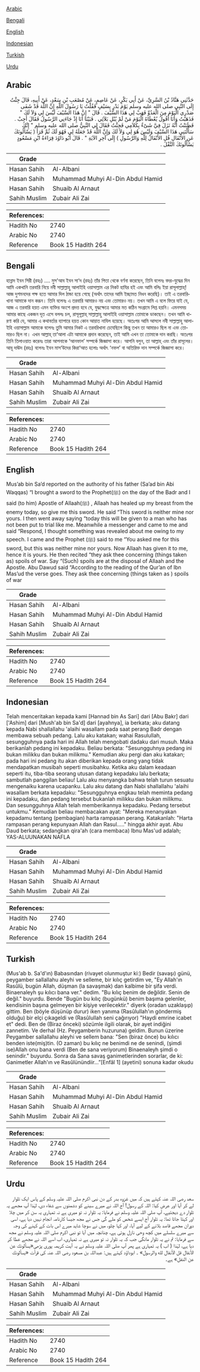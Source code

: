 [Arabic](#arabic)

[Bengali](#bengali)

[English](#english)

[Indonesian](#indonesian)

[Turkish](#turkish)

[Urdu](#urdu)

## Arabic


<div dir="rtl" lang="ar" style={{fontSize:'larger',backgroundColor:'#f8f9fa',padding:20}}>
حَدَّثَنِي هَنَّادُ بْنُ السَّرِيِّ، عَنْ أَبِي بَكْرٍ، عَنْ عَاصِمٍ، عَنْ مُصْعَبِ بْنِ سَعْدٍ، عَنْ أَبِيهِ، قَالَ جِئْتُ إِلَى النَّبِي صلى الله عليه وسلم يَوْمَ بَدْرٍ بِسَيْفٍ فَقُلْتُ يَا رَسُولَ اللَّهِ إِنَّ اللَّهَ قَدْ شَفَى صَدْرِي الْيَوْمَ مِنَ الْعَدُوِّ فَهَبْ لِي هَذَا السَّيْفَ ‏.‏ قَالَ ‏"‏ إِنَّ هَذَا السَّيْفَ لَيْسَ لِي وَلاَ لَكَ ‏"‏ فَذَهَبْتُ وَأَنَا أَقُولُ يُعْطَاهُ الْيَوْمَ مَنْ لَمْ يُبْلِ بَلاَئِي ‏.‏ فَبَيْنَا أَنَا إِذْ جَاءَنِي الرَّسُولُ فَقَالَ أَجِبْ ‏.‏ فَظَنَنْتُ أَنَّهُ نَزَلَ فِيَّ شَىْءٌ بِكَلاَمِي فَجِئْتُ فَقَالَ لِي النَّبِيُّ صلى الله عليه وسلم ‏"‏ إِنَّكَ سَأَلْتَنِي هَذَا السَّيْفَ وَلَيْسَ هُوَ لِي وَلاَ لَكَ وَإِنَّ اللَّهَ قَدْ جَعَلَهُ لِي فَهُوَ لَكَ ثُمَّ قَرَأَ ‏(‏ يَسْأَلُونَكَ عَنِ الأَنْفَالِ قُلِ الأَنْفَالُ لِلَّهِ وَالرَّسُولِ ‏)‏ إِلَى آخِرِ الآيَةِ ‏"‏ ‏.‏ قَالَ أَبُو دَاوُدَ قِرَاءَةُ ابْنِ مَسْعُودٍ يَسْأَلُونَكَ النَّفْلَ ‏.‏
</div>
<div style={{backgroundColor:'#f8f9fa',padding:20, marginBottom: 10}}><table> <thead> <tr> <th>Grade</th> <th></th> </tr> </thead> <tbody> <tr><td>Hasan Sahih</td><td>Al-Albani</td></tr><tr><td>Hasan Sahih</td><td>Muhammad Muhyi Al-Din Abdul Hamid</td></tr><tr><td>Hasan Sahih</td><td>Shuaib Al Arnaut</td></tr><tr><td>Sahih Muslim</td><td>Zubair Ali Zai</td></tr></tbody></table><table> <thead> <tr> <th>References:</th> <th></th> </tr> </thead> <tbody><tr><td>Hadith No</td><td>2740</td></tr><tr><td>Arabic No</td><td>2740</td></tr><tr><td>Reference</td><td>Book 15 Hadith 264</td></tr></tbody></table></div>

## Bengali


<div dir="ltr" lang="bn" style={{fontSize:'larger',backgroundColor:'#f8f9fa',padding:20}}>
হান্নাদ ইবন সিরী (রহঃ) .... মুস'আব ইবন সা‘দ (রহঃ) তাঁর পিতা থেকে বর্ণনা করেছেন, তিনি বলেনঃ বদর-যুদ্ধের দিন আমি একখানি তরবারি নিয়ে নবী সাল্লাল্লাহু আলাইহি ওয়াসাল্লাম এর নিকট হাযির হই এবং আমি বলিঃ ইয়া রাসূলাল্লাহ্! আজ দুশমনদের পক্ষ হতে আমার দিল ঠান্ডা হয়ে গেছে (অর্থাৎ তাদের আমি ইচ্ছামত নিধন করেছি)। তাই এ তরবারিখানা আমাকে দান করূন। তিনি বলেনঃ এ তরবারি আমারও নয় এবং তোমারও নয়। তখন আমি এ বলে ফিরে যাই যে, আজ এ তরবারি হয়ত এমন ব্যক্তির অংশে প্রদত্ত হবে যে, যুদ্ধক্ষেত্রে আমার মত কঠিন সংগ্রামে লিপ্ত হয়নি। এমনসময় আমার কাছে একজন দূত এসে বললঃ চল, রাসূলূল্লাহ্ সাল্লাল্লাহু আলাইহি ওয়াসাল্লাম তোমাকে ডাকছেন। তখন আমি ধারণা করি যে, আমার এ কথাবর্তার ব্যাপারে হয়ত কোন আয়াত নাযিল হয়েছে। অতঃপর আমি আসলে নবী সাল্লাল্লাহু আলাইহি ওয়াসাল্লাম আমাকে বলেনঃ তুমি আমার নিকট এ তরবরিখানা চেযেছিলে কিন্তু তখন তা আমারও ছিল না এবং তোমারও ছিল না। এখন আল্লাহ্ তা‘আলা এটা আমাকে প্রদান করেছেন, তাই আমি এখন তা তোমাকে দান করছি। অতঃপর তিনি তিলাওয়াত করেনঃ তারা আপনাকে ‘আনফাল’ সম্পর্কে জিজ্ঞাসা করে। আপনি বলুন, তা আল্লাহ্ এবং তাঁর রাসূলের। আবূ দাঊদ (রহঃ) বলেনঃ ইবন মাস‘উদের কিরা‘আত হলোঃ অর্থাৎ ‘নফল’ বা অতিরিক্ত দান সম্পর্কে জিজ্ঞাসা করে।
</div>
<div style={{backgroundColor:'#f8f9fa',padding:20, marginBottom: 10}}><table> <thead> <tr> <th>Grade</th> <th></th> </tr> </thead> <tbody> <tr><td>Hasan Sahih</td><td>Al-Albani</td></tr><tr><td>Hasan Sahih</td><td>Muhammad Muhyi Al-Din Abdul Hamid</td></tr><tr><td>Hasan Sahih</td><td>Shuaib Al Arnaut</td></tr><tr><td>Sahih Muslim</td><td>Zubair Ali Zai</td></tr></tbody></table><table> <thead> <tr> <th>References:</th> <th></th> </tr> </thead> <tbody><tr><td>Hadith No</td><td>2740</td></tr><tr><td>Arabic No</td><td>2740</td></tr><tr><td>Reference</td><td>Book 15 Hadith 264</td></tr></tbody></table></div>

## English


<div dir="ltr" lang="en" style={{fontSize:'larger',backgroundColor:'#f8f9fa',padding:20}}>
Mus’ab bin Sa’d reported on the authority of his father (Sa’ad bin Abi Waqqas) “I brought a sword to the Prophet(ﷺ) on the day of the Badr and I said (to him) Apostle of Allaah(ﷺ) , Allaah has healed up my breast from the enemy today, so give me this sword. He said “This sword is neither mine nor yours. I then went away saying “today this will be given to a man who has not been put to trial like me. Meanwhile a messenger and came to me and said “Respond, I thought something was revealed about me owing to my speech. I came and the Prophet (ﷺ) said to me “You asked me for this sword, but this was neither mine nor yours. Now Allaah has given it to me, hence it is yours. He then recited “they ask thee concerning (things taken as) spoils of war. Say “(Such) spoils are at the disposal of Allaah and the Apostle. Abu Dawud said “According to the reading of the Qur’an of Ibn Mas’ud the verse goes. They ask thee concerning (things taken as ) spoils of war
</div>
<div style={{backgroundColor:'#f8f9fa',padding:20, marginBottom: 10}}><table> <thead> <tr> <th>Grade</th> <th></th> </tr> </thead> <tbody> <tr><td>Hasan Sahih</td><td>Al-Albani</td></tr><tr><td>Hasan Sahih</td><td>Muhammad Muhyi Al-Din Abdul Hamid</td></tr><tr><td>Hasan Sahih</td><td>Shuaib Al Arnaut</td></tr><tr><td>Sahih Muslim</td><td>Zubair Ali Zai</td></tr></tbody></table><table> <thead> <tr> <th>References:</th> <th></th> </tr> </thead> <tbody><tr><td>Hadith No</td><td>2740</td></tr><tr><td>Arabic No</td><td>2740</td></tr><tr><td>Reference</td><td>Book 15 Hadith 264</td></tr></tbody></table></div>

## Indonesian


<div dir="ltr" lang="id" style={{fontSize:'larger',backgroundColor:'#f8f9fa',padding:20}}>
Telah menceritakan kepada kami [Hannad bin As Sari] dari [Abu Bakr] dari ['Ashim] dari [Mush'ab bin Sa'd] dari [ayahnya], ia berkata; aku datang kepada Nabi shallallahu 'alaihi wasallam pada saat perang Badr dengan membawa sebuah pedang. Lalu aku katakan; wahai Rasulullah, sesungguhnya pada hari ini Allah telah mengobati dadaku dari musuh. Maka berikanlah pedang ini kepadaku. Beliau berkata: "Sesungguhnya pedang ini bukan milikku dan bukan milikmu." Kemudian aku pergi dan aku katakan; pada hari ini pedang itu akan diberikan kepada orang yang tidak mendapatkan musibah seperti musibahku. Ketika aku dalam keadaan seperti itu, tiba-tiba seorang utusan datang kepadaku lalu berkata; sambutlah panggilan beliau! Lalu aku menyangka bahwa telah turun sesuatu mengenaiku karena ucapanku. Lalu aku datang dan Nabi shallallahu 'alaihi wasallam berkata kepadaku: "Sesungguhnya engkau telah meminta pedang ini kepadaku, dan pedang tersebut bukanlah milikku dan bukan milikmu. Dan sesungguhnya Allah telah memberikannya kepadaku. Pedang tersebut untukmu." Kemudian beliau membacakan ayat: "Mereka menanyakan kepadamu tentang (pembagian) harta rampasan perang. Katakanlah: "Harta rampasan perang kepunyaan Allah dan Rasul….." hingga akhir ayat. Abu Daud berkata; sedangkan qira'ah (cara membaca) Ibnu Mas'ud adalah; YAS-ALUUNAKAN NAFLA
</div>
<div style={{backgroundColor:'#f8f9fa',padding:20, marginBottom: 10}}><table> <thead> <tr> <th>Grade</th> <th></th> </tr> </thead> <tbody> <tr><td>Hasan Sahih</td><td>Al-Albani</td></tr><tr><td>Hasan Sahih</td><td>Muhammad Muhyi Al-Din Abdul Hamid</td></tr><tr><td>Hasan Sahih</td><td>Shuaib Al Arnaut</td></tr><tr><td>Sahih Muslim</td><td>Zubair Ali Zai</td></tr></tbody></table><table> <thead> <tr> <th>References:</th> <th></th> </tr> </thead> <tbody><tr><td>Hadith No</td><td>2740</td></tr><tr><td>Arabic No</td><td>2740</td></tr><tr><td>Reference</td><td>Book 15 Hadith 264</td></tr></tbody></table></div>

## Turkish


<div dir="ltr" lang="tr" style={{fontSize:'larger',backgroundColor:'#f8f9fa',padding:20}}>
(Mus'ab b. Sa'd'ın) Babasından (rivayet olunmuştur ki:) Bedir (savaşı) günü, peygamber sallallahu aleyhi ve selleme, bir kılıç getirdim ve, "Ey Allah'ın Rasûlü, bugün Allah, düşman (la savaşmak) dan kalbime bir şifa verdi. Binaenaleyh şu kılıcı bana ver." dedim. "Bu kılıç benim de değildir. Senin de değil." buyurdu. Bende "Bugün bu kılıç (bugünkü) benim başıma gelenler, kendisinin başına gelmeyen bir kişiye verilecektir." diyerk (oradan uzaklaşıp) gittim. Ben (böyle düşünüp durur) iken yanıma (Rasûlullah'ın göndermiş olduğu) bir elçi çıkageldi ve (Rasûlullah seni çağırıyor) "Haydi emrine icabet et" dedi. Ben de (Biraz önceki) sözümle ilgili olarak, bir ayet indiğini zannetim. Ve derhal (Hz. Peygamberin huzuruna) geldim. Bunun üzerine Peygamber sallallahu aleyhi ve sellem bana: "Sen (biraz önce) bu kılıcı benden iste(miş)tin. (O zaman) bu kılıç ne benimdi ne de senindi, (şimdi ise)Allah onu bana verdi (Ben de sana veriyorum) Binaenaleyh şimdi o senindir." buyurdu. Sonra da Sana savaş ganimetlerinden sorarlar, de ki: Ganimetler Allah'ın ve Rasûlünündiir...”[Enfâl 1] (ayetini) sonuna kadar okudu
</div>
<div style={{backgroundColor:'#f8f9fa',padding:20, marginBottom: 10}}><table> <thead> <tr> <th>Grade</th> <th></th> </tr> </thead> <tbody> <tr><td>Hasan Sahih</td><td>Al-Albani</td></tr><tr><td>Hasan Sahih</td><td>Muhammad Muhyi Al-Din Abdul Hamid</td></tr><tr><td>Hasan Sahih</td><td>Shuaib Al Arnaut</td></tr><tr><td>Sahih Muslim</td><td>Zubair Ali Zai</td></tr></tbody></table><table> <thead> <tr> <th>References:</th> <th></th> </tr> </thead> <tbody><tr><td>Hadith No</td><td>2740</td></tr><tr><td>Arabic No</td><td>2740</td></tr><tr><td>Reference</td><td>Book 15 Hadith 264</td></tr></tbody></table></div>

## Urdu


<div dir="rtl" lang="ur" style={{fontSize:'larger',backgroundColor:'#f8f9fa',padding:20}}>
سعد رضی اللہ عنہ کہتے ہیں کہ میں غزوہ بدر کے دن نبی اکرم صلی اللہ علیہ وسلم کے پاس ایک تلوار لے کر آیا اور عرض کیا: اللہ کے رسول! آج اللہ نے میرے سینے کو دشمنوں سے شفاء دی، لہٰذا آپ مجھے یہ تلوار دے دیجئیے، آپ صلی اللہ علیہ وسلم نے فرمایا: یہ تلوار نہ تو میری ہے نہ تمہاری یہ سن کر میں چلا اور کہتا جاتا تھا: یہ تلوار آج ایسے شخص کو ملے گی جس نے مجھ جیسا کارنامہ انجام نہیں دیا ہے، اسی دوران مجھے قاصد بلانے کے لیے آیا، اور کہا چلو، میں نے سوچا شاید میرے اس بات کے کہنے کی وجہ سے میرے سلسلے میں کچھ وحی نازل ہوئی ہے، چنانچہ میں آیا تو نبی اکرم صلی اللہ علیہ وسلم نے مجھ سے فرمایا: تم نے یہ تلوار مانگی جب کہ یہ تلوار نہ تو میری ہے نہ تمہاری، اب اسے اللہ نے مجھے عطا کر دیا ہے، لہٰذا ( اب ) یہ تمہاری ہے پھر آپ صلی اللہ علیہ وسلم نے یہ آیت کریمہ پوری پڑھی«يسألونك عن الأنفال قل الأنفال لله والرسول» ۔ ابوداؤد کہتے ہیں: عبداللہ بن مسعود رضی اللہ عنہ کی قرأت «يسألونك عن النفل» ہے۔
</div>
<div style={{backgroundColor:'#f8f9fa',padding:20, marginBottom: 10}}><table> <thead> <tr> <th>Grade</th> <th></th> </tr> </thead> <tbody> <tr><td>Hasan Sahih</td><td>Al-Albani</td></tr><tr><td>Hasan Sahih</td><td>Muhammad Muhyi Al-Din Abdul Hamid</td></tr><tr><td>Hasan Sahih</td><td>Shuaib Al Arnaut</td></tr><tr><td>Sahih Muslim</td><td>Zubair Ali Zai</td></tr></tbody></table><table> <thead> <tr> <th>References:</th> <th></th> </tr> </thead> <tbody><tr><td>Hadith No</td><td>2740</td></tr><tr><td>Arabic No</td><td>2740</td></tr><tr><td>Reference</td><td>Book 15 Hadith 264</td></tr></tbody></table></div>